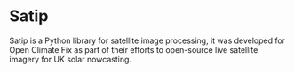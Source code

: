 # Satip

Satip is a Python library for satellite image processing, it was developed for Open Climate Fix as part of their efforts to open-source live satellite imagery for UK solar nowcasting.